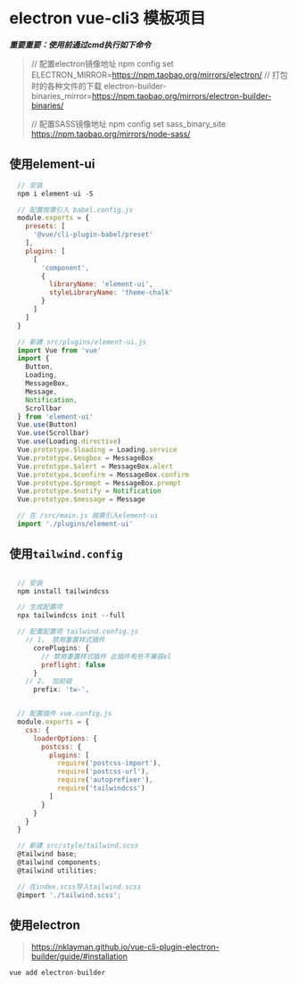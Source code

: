 # electron vue-cli3 模板项目

***重要重要：使用前通过cmd执行如下命令***

> // 配置electron镜像地址
> npm config set 
> ELECTRON_MIRROR=https://npm.taobao.org/mirrors/electron/
> // 打包时的各种文件的下载
> electron-builder-binaries_mirror=https://npm.taobao.org/mirrors/electron-builder-binaries/
>
> // 配置SASS镜像地址
> npm config set sass_binary_site https://npm.taobao.org/mirrors/node-sass/

## 使用element-ui

```javascript
  // 安装
  npm i element-ui -S

  // 配置按需引入 babel.config.js
  module.exports = {
    presets: [
      '@vue/cli-plugin-babel/preset'
    ],
    plugins: [
      [
        'component',
        {
          libraryName: 'element-ui',
          styleLibraryName: 'theme-chalk'
        }
      ]
    ]
  }

  // 新建 src/plugins/element-ui.js
  import Vue from 'vue'
  import {
    Button,
    Loading,
    MessageBox,
    Message,
    Notification,
    Scrollbar
  } from 'element-ui'
  Vue.use(Button)
  Vue.use(Scrollbar)
  Vue.use(Loading.directive)
  Vue.prototype.$loading = Loading.service
  Vue.prototype.$msgbox = MessageBox
  Vue.prototype.$alert = MessageBox.alert
  Vue.prototype.$confirm = MessageBox.confirm
  Vue.prototype.$prompt = MessageBox.prompt
  Vue.prototype.$notify = Notification
  Vue.prototype.$message = Message

  // 在 /src/main.js 按需引入element-ui
  import './plugins/element-ui'
```

## 使用`tailwind.config`
```javascript

  // 安装
  npm install tailwindcss

  // 生成配置项
  npx tailwindcss init --full

  // 配置配置项 tailwind.config.js
    // 1、 禁用重置样式插件
      corePlugins: {
        // 禁用重置样式插件 此插件有些不兼容el
        preflight: false
      }
    // 2、 加前缀
      prefix: 'tw-',


  // 配置插件 vue.config.js
  module.exports = {
    css: {
      loaderOptions: {
        postcss: {
          plugins: [
            require('postcss-import'),
            require('postcss-url'),
            require('autoprefixer'),
            require('tailwindcss')
          ]
        }
      }
    }
  }

  // 新建 src/style/tailwind.scss
  @tailwind base;
  @tailwind components;
  @tailwind utilities;

  // 在index.scss导入tailwind.scss
  @import './tailwind.scss';
```

## 使用electron

> https://nklayman.github.io/vue-cli-plugin-electron-builder/guide/#installation

```javascript
vue add electron-builder
```

